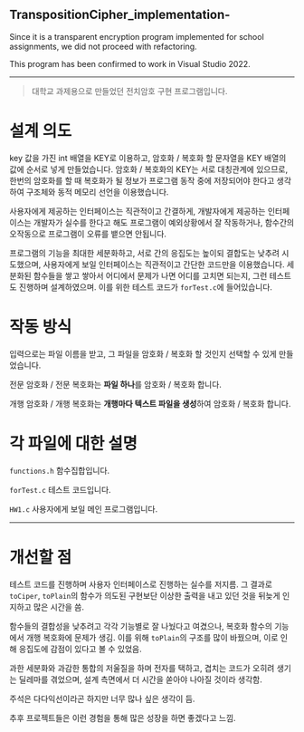 ## TranspositionCipher_implementation-
Since it is a transparent encryption program implemented for school assignments, we did not proceed with refactoring.

This program has been confirmed to work in Visual Studio 2022.

---

> 대학교 과제용으로 만들었던 전치암호 구현 프로그램입니다.

# 설계 의도

 key 값을 가진 int 배열을 KEY로 이용하고, 암호화 / 복호화 할 문자열을 KEY 배열의 값에 순서로 넣게 만들었습니다.
암호화 / 복호화의 KEY는 서로 대칭관계에 있으므로, 한번의 암호화를 할 때 복호화가 될 정보가 프로그램 동작 중에 저장되어야 한다고 생각하여 구조체와 동적 메모리 선언을 이용했습니다.

 사용자에게 제공하는 인터페이스는 직관적이고 간결하게, 개발자에게 제공하는 인터페이스는 개발자가 실수를 한다고 해도 프로그램이 예외상황에서 잘 작동하거나, 함수간의 오작동으로 프로그램이 오류를 뱉으면 안됩니다.

 프로그램의 기능을 최대한 세분화하고, 서로 간의 응집도는 높이되 결합도는 낮추려 시도했으며, 사용자에게 보일 인터페이스는 직관적이고 간단한 코드만을 이용했습니다.
세분화된 함수들을 쌓고 쌓아서 어디에서 문제가 나면 어디를 고치면 되는지, 그런 테스트도 진행하며 설계하였으며. 이를 위한 테스트 코드가 ```forTest.c```에 들어있습니다.


# 작동 방식

  입력으로는 파일 이름을 받고, 그 파일을 암호화 / 복호화 할 것인지 선택할 수 있게 만들었습니다.
  
 전문 암호화 / 전문 복호화는 **파일 하나**를 암호화 / 복호화 합니다.

 개행 암호화 / 개행 복호화는 **개행마다 텍스트 파일을 생성**하여 암호화 / 복호화 합니다.

 # 각 파일에 대한 설명

 ```functions.h``` 함수집합입니다.
 
 ```forTest.c``` 테스트 코드입니다.
 
```HW1.c``` 사용자에게 보일 메인 프로그램입니다.


---

# 개선할 점

테스트 코드를 진행하며 사용자 인터페이스로 진행하는 실수를 저지름.
그 결과로 ```toCiper```, ```toPlain```의 함수가 의도된 구현보단 이상한 출력을 내고 있던 것을 뒤늦게 인지하고 많은 시간을 씀.

함수들의 결합성을 낮추려고 각각 기능별로 잘 나눴다고 여겼으나, 복호화 함수의 기능에서 개행 복호화에 문제가 생김.
이를 위해 ```toPlain```의 구조를 많이 바꿨으며, 이로 인해 응집도에 감점이 있다고 볼 수 있었음.

과한 세분화와 과감한 통합의 저울질을 하며 전자를 택하고, 겹치는 코드가 오히려 생기는 딜레마를 겪었으며, 설계 측면에서 더 시간을 쏟아야 나아질 것이라 생각함.

주석은 다다익선이라곤 하지만 너무 많나 싶은 생각이 듬.

추후 프로젝트들은 이런 경험을 통해 많은 성장을 하면 좋겠다고 느낌.
